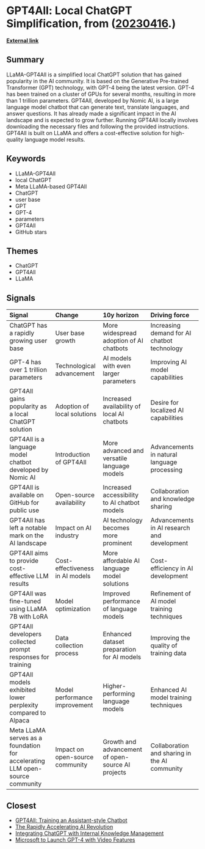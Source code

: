 # __GPT4All: Local ChatGPT Simplification__, from ([20230416](https://kghosh.substack.com/p/20230416).)

__[External link](https://pub.towardsai.net/llama-gpt4all-simplified-local-chatgpt-ab7d28d34923)__



## Summary

LLaMA-GPT4All is a simplified local ChatGPT solution that has gained popularity in the AI community. It is based on the Generative Pre-trained Transformer (GPT) technology, with GPT-4 being the latest version. GPT-4 has been trained on a cluster of GPUs for several months, resulting in more than 1 trillion parameters. GPT4All, developed by Nomic AI, is a large language model chatbot that can generate text, translate languages, and answer questions. It has already made a significant impact in the AI landscape and is expected to grow further. Running GPT4All locally involves downloading the necessary files and following the provided instructions. GPT4All is built on LLaMA and offers a cost-effective solution for high-quality language model results.

## Keywords

* LLaMA-GPT4All
* local ChatGPT
* Meta LLaMA-based GPT4All
* ChatGPT
* user base
* GPT
* GPT-4
* parameters
* GPT4All
* GitHub stars

## Themes

* ChatGPT
* GPT4All
* LLaMA

## Signals

| Signal                                                                       | Change                          | 10y horizon                                       | Driving force                                 |
|:-----------------------------------------------------------------------------|:--------------------------------|:--------------------------------------------------|:----------------------------------------------|
| ChatGPT has a rapidly growing user base                                      | User base growth                | More widespread adoption of AI chatbots           | Increasing demand for AI chatbot technology   |
| GPT-4 has over 1 trillion parameters                                         | Technological advancement       | AI models with even larger parameters             | Improving AI model capabilities               |
| GPT4All gains popularity as a local ChatGPT solution                         | Adoption of local solutions     | Increased availability of local AI chatbots       | Desire for localized AI capabilities          |
| GPT4All is a language model chatbot developed by Nomic AI                    | Introduction of GPT4All         | More advanced and versatile language models       | Advancements in natural language processing   |
| GPT4All is available on GitHub for public use                                | Open-source availability        | Increased accessibility to AI chatbot models      | Collaboration and knowledge sharing           |
| GPT4All has left a notable mark on the AI landscape                          | Impact on AI industry           | AI technology becomes more prominent              | Advancements in AI research and development   |
| GPT4All aims to provide cost-effective LLM results                           | Cost-effectiveness in AI models | More affordable AI language model solutions       | Cost-efficiency in AI development             |
| GPT4All was fine-tuned using LLaMA 7B with LoRA                              | Model optimization              | Improved performance of language models           | Refinement of AI model training techniques    |
| GPT4All developers collected prompt responses for training                   | Data collection process         | Enhanced dataset preparation for AI models        | Improving the quality of training data        |
| GPT4All models exhibited lower perplexity compared to Alpaca                 | Model performance improvement   | Higher-performing language models                 | Enhanced AI model training techniques         |
| Meta LLaMA serves as a foundation for accelerating LLM open-source community | Impact on open-source community | Growth and advancement of open-source AI projects | Collaboration and sharing in the AI community |

## Closest

* [GPT4All: Training an Assistant-style Chatbot](d7d522cdd6d70b19b072272af8b501c2)
* [The Rapidly Accelerating AI Revolution](1dea025d0138e53b9f644748f63a15bc)
* [Integrating ChatGPT with Internal Knowledge Management](977ac6628e9192d07524905819496121)
* [Microsoft to Launch GPT-4 with Video Features](8095d5362758bd66fc6f6c393edb3d8a)